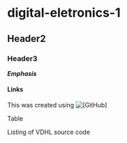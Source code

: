 # digital-eletronics-1

## Header2

### Header3


___Emphasis___


#### Links
This was created using ![[GitHub]](https://github.com)

Table


Listing of VDHL source code
